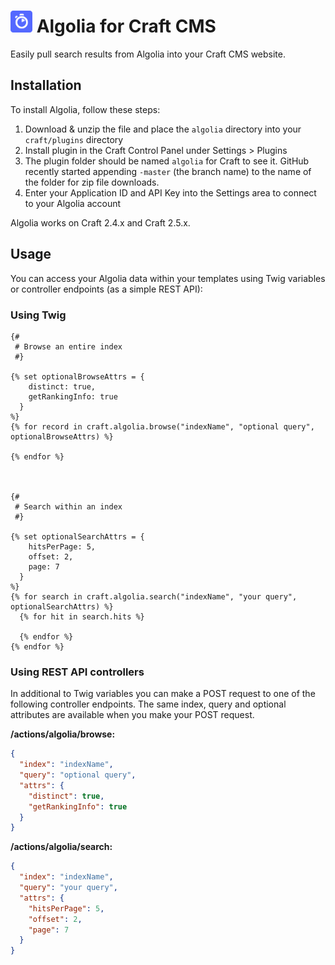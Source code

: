 # <img src="resources/icon.svg" width="35" alt="Algolia logo"> Algolia for Craft CMS

Easily pull search results from Algolia into your Craft CMS website.

## Installation

To install Algolia, follow these steps:

1. Download & unzip the file and place the `algolia` directory into your `craft/plugins` directory
2. Install plugin in the Craft Control Panel under Settings > Plugins
3. The plugin folder should be named `algolia` for Craft to see it. GitHub recently started appending `-master` (the branch name) to the name of the folder for zip file downloads.
4. Enter your Application ID and API Key into the Settings area to connect to your Algolia account

Algolia works on Craft 2.4.x and Craft 2.5.x.

## Usage

You can access your Algolia data within your templates using Twig variables or controller endpoints (as a simple REST API):

### Using Twig
```twig
{#
 # Browse an entire index
 #}

{% set optionalBrowseAttrs = {
    distinct: true,
    getRankingInfo: true
  }
%}
{% for record in craft.algolia.browse("indexName", "optional query", optionalBrowseAttrs) %}

{% endfor %}



{#
 # Search within an index
 #}

{% set optionalSearchAttrs = {
    hitsPerPage: 5,
    offset: 2,
    page: 7
  }
%}
{% for search in craft.algolia.search("indexName", "your query", optionalSearchAttrs) %}
  {% for hit in search.hits %}

  {% endfor %}
{% endfor %}
```

### Using REST API controllers
In additional to Twig variables you can make a POST request to one of the following controller endpoints. The same index, query and optional attributes are available when you make your POST request.

**/actions/algolia/browse:**
```json
{
  "index": "indexName",
  "query": "optional query",
  "attrs": {
    "distinct": true,
    "getRankingInfo": true
  }
}
```

**/actions/algolia/search:**
```json
{
  "index": "indexName",
  "query": "your query",
  "attrs": {
    "hitsPerPage": 5,
    "offset": 2,
    "page": 7
  }
}
```
